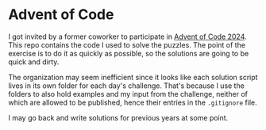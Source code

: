 # Advent of Code

I got invited by a former coworker to participate in [Advent of Code 2024](https://adventofcode.com/2024). This repo contains the code I used to solve the puzzles. The point of the exercise is to do it as quickly as possible, so the solutions are going to be quick and dirty.

The organization may seem inefficient since it looks like each solution script lives in its own folder for each day's challenge. That's because I use the folders to also hold examples and my input from the challenge, neither of which are allowed to be published, hence their entries in the `.gitignore` file.

I may go back and write solutions for previous years at some point.